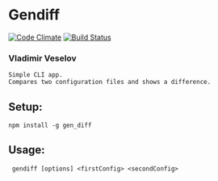 # Gendiff
 [![Code Climate](https://codeclimate.com/github/VladVes/project-lvl2-s125/badges/gpa.svg)](https://codeclimate.com/github/VladVes/project-lvl2-s125)
[![Build Status](https://www.travis-ci.org/VladVes/project-lvl2-s125.svg?branch=master)](https://www.travis-ci.org/VladVes/project-lvl2-s125)
### Vladimir Veselov
```
Simple CLI app.
Compares two configuration files and shows a difference.
```

## Setup:
```
npm install -g gen_diff
```


## Usage:
```
 gendiff [options] <firstConfig> <secondConfig>
```
